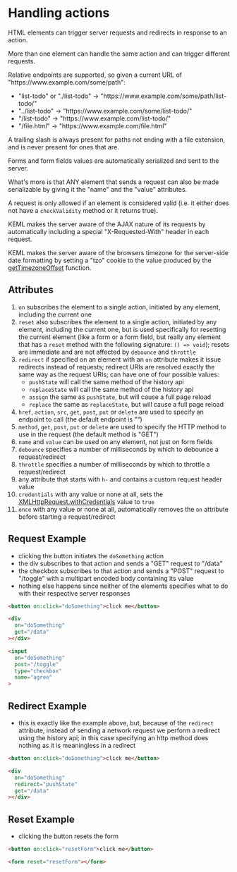# Handling actions

HTML elements can trigger server requests and redirects in response to an
action.

More than one element can handle the same action and can trigger different
requests.

Relative endpoints are supported, so given a current URL of
"https:/[]()/www[]().example.[]()com/some/path":

- "list-todo" or "./list-todo" → "https:/[]()/www[]().example.[]()com/some/path/list-todo/"
- "../list-todo" → "https:/[]()/www[]().example.[]()com/some/list-todo/"
- "/list-todo" → "https:/[]()/www[]().example.[]()com/list-todo/"
- "/file.html" → "https:/[]()/www[]().example.[]()com/file.html"

A trailing slash is always present for paths not ending with a file extension,
and is never present for ones that are.

Forms and form fields values are automatically serialized and sent to the
server.

What's more is that ANY element that sends a request can also be made
serializable by giving it the "name" and the "value" attributes.

A request is only allowed if an element is considered valid (i.e. it either does
not have a `checkValidity` method or it returns true).

KEML makes the server aware of the AJAX nature of its requests by automatically
including a special "X-Requested-With" header in each request.

KEML makes the server aware of the browsers timezone for the server-side
date formatting by setting a "tzo" cookie to the value produced by the
[getTimezoneOffset](https://developer.mozilla.org/en-US/docs/Web/JavaScript/Reference/Global_Objects/Date/getTimezoneOffset)
function.

## Attributes

1. `on` subscribes the element to a single action, initiated by any element,
  including the current one
1. `reset` also subscribes the element to a single action, initiated by any
element, including the current one, but is used specifically for resetting the
current element (like a form or a form field, but really any element that has a
`reset` method with the following signature: `() => void`); resets are immediate
and are not affected by `debounce` and `throttle`
1. `redirect` if specified on an element with an `on` attribute makes it issue
redirects instead of requests; redirect URIs are resolved exactly the same way
as the request URIs; can have one of four possible values:
    * `pushState` will call the same method of the history api
    * `replaceState` will call the same method of the history api
    * `assign` the same as `pushState`, but will cause a full page reload
    * `replace` the same as `replaceState`, but will cause a full page reload
1. `href`, `action`, `src`, `get`, `post`, `put` or `delete` are used to specify
  an endpoint to call (the default endpoint is "")
1. `method`, `get`, `post`, `put` or `delete` are used to specify the HTTP
  method to use in the request (the default method is "GET")
1. `name` and `value` can be used on any element, not just on form fields
1. `debounce` specifies a number of milliseconds by which to debounce a
request/redirect
1. `throttle` specifies a number of milliseconds by which to throttle a
request/redirect
1. any attribute that starts with `h-` and contains a custom request header value
1. `credentials` with any value or none at all, sets the
  [XMLHttpRequest.withCredentials](https://developer.mozilla.org/en-US/docs/Web/API/XMLHttpRequest/withCredentials)
  value to `true`
1. `once` with any value or none at all, automatically removes the `on`
attribute before starting a request/redirect

## Request Example

- clicking the button initiates the `doSomething` action
- the div subscribes to that action and sends a "GET" request to "/data"
- the checkbox subscribes to that action and sends a "POST" request to
  "/toggle" with a multipart encoded body containing its value
- nothing else happens since neither of the elements specifies what to do with
  their respective server responses

```html
<button on:click="doSomething">click me</button>

<div
  on="doSomething"
  get="/data"
></div>

<input
  on="doSomething"
  post="/toggle"
  type="checkbox"
  name="agree"
>
```

## Redirect Example

- this is exactly like the example above, but, because of the `redirect`
attribute, instead of sending a network request we perform a redirect using the
history api; in this case specifying an http method does nothing as it is
meaningless in a redirect

```html
<button on:click="doSomething">click me</button>

<div
  on="doSomething"
  redirect="pushState"
  get="/data"
></div>
```

## Reset Example

- clicking the button resets the form

```html
<button on:click="resetForm">click me</button>

<form reset="resetForm"></form>
```
